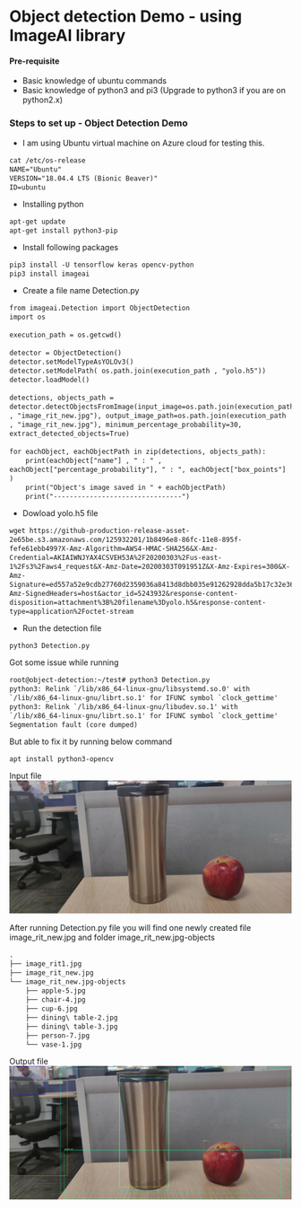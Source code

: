 # Object detection Demo - using ImageAI library

#### Pre-requisite 
* Basic knowledge of ubuntu commands
* Basic knowledge of python3 and pi3 (Upgrade to python3 if you are on python2.x)


### Steps to set up - Object Detection Demo
* I am using Ubuntu virtual machine on Azure cloud for testing this.
```
cat /etc/os-release 
NAME="Ubuntu"
VERSION="18.04.4 LTS (Bionic Beaver)"
ID=ubuntu
```

* Installing python 
```
apt-get update
apt-get install python3-pip
```

* Install following packages
```
pip3 install -U tensorflow keras opencv-python
pip3 install imageai
```

* Create a file name Detection.py 
```
from imageai.Detection import ObjectDetection
import os

execution_path = os.getcwd()

detector = ObjectDetection()
detector.setModelTypeAsYOLOv3()
detector.setModelPath( os.path.join(execution_path , "yolo.h5"))
detector.loadModel()

detections, objects_path = detector.detectObjectsFromImage(input_image=os.path.join(execution_path , "image_rit_new.jpg"), output_image_path=os.path.join(execution_path , "image_rit_new.jpg"), minimum_percentage_probability=30,  extract_detected_objects=True)

for eachObject, eachObjectPath in zip(detections, objects_path):
    print(eachObject["name"] , " : " , eachObject["percentage_probability"], " : ", eachObject["box_points"] )
    print("Object's image saved in " + eachObjectPath)
    print("--------------------------------")
```

* Dowload yolo.h5 file  
```
wget https://github-production-release-asset-2e65be.s3.amazonaws.com/125932201/1b8496e8-86fc-11e8-895f-fefe61ebb499?X-Amz-Algorithm=AWS4-HMAC-SHA256&X-Amz-Credential=AKIAIWNJYAX4CSVEH53A%2F20200303%2Fus-east-1%2Fs3%2Faws4_request&X-Amz-Date=20200303T091951Z&X-Amz-Expires=300&X-Amz-Signature=ed557a52e9cdb27760d2359036a8413d8dbb035e91262928dda5b17c32e365af&X-Amz-SignedHeaders=host&actor_id=5243932&response-content-disposition=attachment%3B%20filename%3Dyolo.h5&response-content-type=application%2Foctet-stream
```

* Run the detection file
```
python3 Detection.py
```
Got some issue while running 
```
root@object-detection:~/test# python3 Detection.py 
python3: Relink `/lib/x86_64-linux-gnu/libsystemd.so.0' with `/lib/x86_64-linux-gnu/librt.so.1' for IFUNC symbol `clock_gettime'
python3: Relink `/lib/x86_64-linux-gnu/libudev.so.1' with `/lib/x86_64-linux-gnu/librt.so.1' for IFUNC symbol `clock_gettime'
Segmentation fault (core dumped)
```

But able to fix it by running below command 
```
apt install python3-opencv
```

Input file 
![Input file](/images/image_rit1.jpg?raw=true "Input file")

After running Detection.py file you will find one newly created file image_rit_new.jpg and folder image_rit_new.jpg-objects

```
.
├── image_rit1.jpg
├── image_rit_new.jpg
└── image_rit_new.jpg-objects
    ├── apple-5.jpg
    ├── chair-4.jpg
    ├── cup-6.jpg
    ├── dining\ table-2.jpg
    ├── dining\ table-3.jpg
    ├── person-7.jpg
    └── vase-1.jpg
```

Output file 
![Output file](/images/image_rit_new.jpg?raw=true "Output file")
